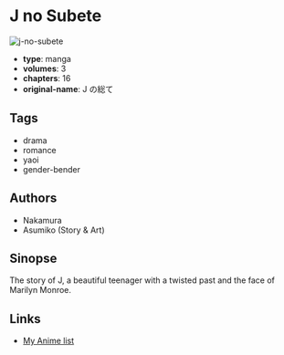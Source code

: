 # J no Subete

![j-no-subete](https://cdn.myanimelist.net/images/manga/2/72231.jpg)

-   **type**: manga
-   **volumes**: 3
-   **chapters**: 16
-   **original-name**: J の総て

## Tags

-   drama
-   romance
-   yaoi
-   gender-bender

## Authors

-   Nakamura
-   Asumiko (Story & Art)

## Sinopse

The story of J, a beautiful teenager with a twisted past and the face of Marilyn Monroe.

## Links

-   [My Anime list](https://myanimelist.net/manga/16276/J_no_Subete)
